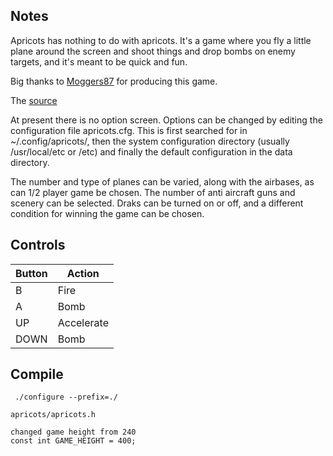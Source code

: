 ## Notes

Apricots has nothing to do with apricots. It's a game where you fly a little plane around the screen and shoot things and drop bombs on enemy targets, and it's meant to be quick and fun.

Big thanks to [Moggers87](https://github.com/moggers87/apricots) for producing this game. 

The [source](https://github.com/moggers87/apricots)

At present there is no option screen. Options can be changed by editing the configuration file apricots.cfg. This is first searched for in ~/.config/apricots/, then the system configuration directory (usually /usr/local/etc or /etc) and finally the default configuration in the data directory.

The number and type of planes can be varied, along with the airbases, as can 1/2 player game be chosen. The number of anti aircraft guns and scenery can be selected. Draks can be turned on or off, and a different condition for winning the game can be chosen.

## Controls

| Button | Action |
|--|--| 
|B|Fire|
|A|Bomb|
|UP|Accelerate|
|DOWN|Bomb|


## Compile

```shell
 ./configure --prefix=./

apricots/apricots.h

changed game height from 240 
const int GAME_HEIGHT = 400;

```
